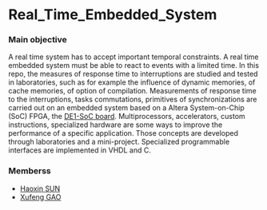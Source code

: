 # Real_Time_Embedded_System

### Main objective
A real time system has to accept important temporal constraints. A real time embedded system must be able to react to events with a limited time.
In this repo, the measures of response time to interruptions are studied and tested in laboratories, such as for example the influence of dynamic memories, of cache memories, of option of compilation. 
Measurements of response time to the interruptions, tasks commutations, primitives of synchronizations are carried out on an embedded system based on a Altera System-on-Chip (SoC) FPGA, the [DE1-SoC board](https://www.terasic.com.tw/cgi-bin/page/archive.pl?Language=English&No=836).
Multiprocessors, accelerators, custom instructions, specialized hardware are some ways to improve the performance of a specific application. Those concepts are developed through laboratories and a mini-project. Specialized programmable interfaces are implemented in VHDL and C.

### Memberss
- [Haoxin SUN](https://github.com/HaoxinSEU)
- [Xufeng GAO](https://github.com/XufengGAO)
